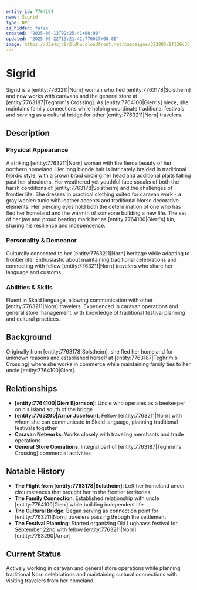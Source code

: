 ```yaml
---
entity_id: 7764194
name: Sigrid
type: NPC
is_hidden: false
created: '2025-06-13T02:25:41+00:00'
updated: '2025-06-22T13:21:41.770027+00:00'
image: https://d3a4xjr8r2ldhu.cloudfront.net/campaigns/322885/9f336c35-1d12-4648-98a9-b4a31295fed4.jpg
---
```


# Sigrid

Sigrid is a [entity:7763211|Norn] woman who fled [entity:7763178|Solstheim] and now works with caravans and the general store at [entity:7763187|Teghrim's Crossing]. As [entity:7764100|Gierr's] niece, she maintains family connections while helping coordinate traditional festivals and serving as a cultural bridge for other [entity:7763211|Norn] travelers.

## Description

### Physical Appearance

A striking [entity:7763211|Norn] woman with the fierce beauty of her northern homeland. Her long blonde hair is intricately braided in traditional Nordic style, with a crown braid circling her head and additional plaits falling past her shoulders. Her weathered yet youthful face speaks of both the harsh conditions of [entity:7763178|Solstheim] and the challenges of frontier life. She dresses in practical clothing suited for caravan work - a gray woolen tunic with leather accents and traditional Norse decorative elements. Her piercing eyes hold both the determination of one who has fled her homeland and the warmth of someone building a new life. The set of her jaw and proud bearing mark her as [entity:7764100|Gierr's] kin, sharing his resilience and independence.

### Personality & Demeanor

Culturally connected to her [entity:7763211|Norn] heritage while adapting to frontier life. Enthusiastic about maintaining traditional celebrations and connecting with fellow [entity:7763211|Norn] travelers who share her language and customs.

### Abilities & Skills

Fluent in Skald language, allowing communication with other [entity:7763211|Norn] travelers. Experienced in caravan operations and general store management, with knowledge of traditional festival planning and cultural practices.

## Background

Originally from [entity:7763178|Solstheim], she fled her homeland for unknown reasons and established herself at [entity:7763187|Teghrim's Crossing] where she works in commerce while maintaining family ties to her uncle [entity:7764100|Gierr].

## Relationships

- **[entity:7764100|Gierr Bjornson]**: Uncle who operates as a beekeeper on his island south of the bridge
- **[entity:7763290|Arnor Josefson]**: Fellow [entity:7763211|Norn] with whom she can communicate in Skald language, planning traditional festivals together
- **Caravan Networks**: Works closely with traveling merchants and trade operations
- **General Store Operations**: Integral part of [entity:7763187|Teghrim's Crossing] commercial activities

## Notable History

- **The Flight from [entity:7763178|Solstheim]**: Left her homeland under circumstances that brought her to the frontier territories
- **The Family Connection**: Established relationship with uncle [entity:7764100|Gierr] while building independent life
- **The Cultural Bridge**: Began serving as connection point for [entity:7763211|Norn] travelers passing through the settlement
- **The Festival Planning**: Started organizing Old Lughnass festival for September 22nd with fellow [entity:7763211|Norn] [entity:7763290|Arnor]

## Current Status

Actively working in caravan and general store operations while planning traditional Norn celebrations and maintaining cultural connections with visiting travelers from her homeland.